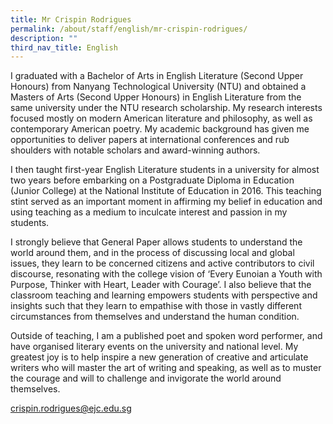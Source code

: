 ```yaml
---
title: Mr Crispin Rodrigues
permalink: /about/staff/english/mr-crispin-rodrigues/
description: ""
third_nav_title: English
---
```




I graduated with a Bachelor of Arts in English Literature (Second Upper Honours) from Nanyang Technological University (NTU) and obtained a Masters of Arts (Second Upper Honours) in English Literature from the same university under the NTU research scholarship. My research interests focused mostly on modern American literature and philosophy, as well as contemporary American poetry. My academic background has given me opportunities to deliver papers at international conferences and rub shoulders with notable scholars and award-winning authors.

I then taught first-year English Literature students in a university for almost two years before embarking on a Postgraduate Diploma in Education (Junior College) at the National Institute of Education in 2016. This teaching stint served as an important moment in affirming my belief in education and using teaching as a medium to inculcate interest and passion in my students.

I strongly believe that General Paper allows students to understand the world around them, and in the process of discussing local and global issues, they learn to be concerned citizens and active contributors to civil discourse, resonating with the college vision of ‘Every Eunoian a Youth with Purpose, Thinker with Heart, Leader with Courage’. I also believe that the classroom teaching and learning empowers students with perspective and insights such that they learn to empathise with those in vastly different circumstances from themselves and understand the human condition.

Outside of teaching, I am a published poet and spoken word performer, and have organised literary events on the university and national level. My greatest joy is to help inspire a new generation of creative and articulate writers who will master the art of writing and speaking, as well as to muster the courage and will to challenge and invigorate the world around themselves.

[crispin.rodrigues@ejc.edu.sg](mailto:crispin.rodrigues@ejc.edu.sg)
